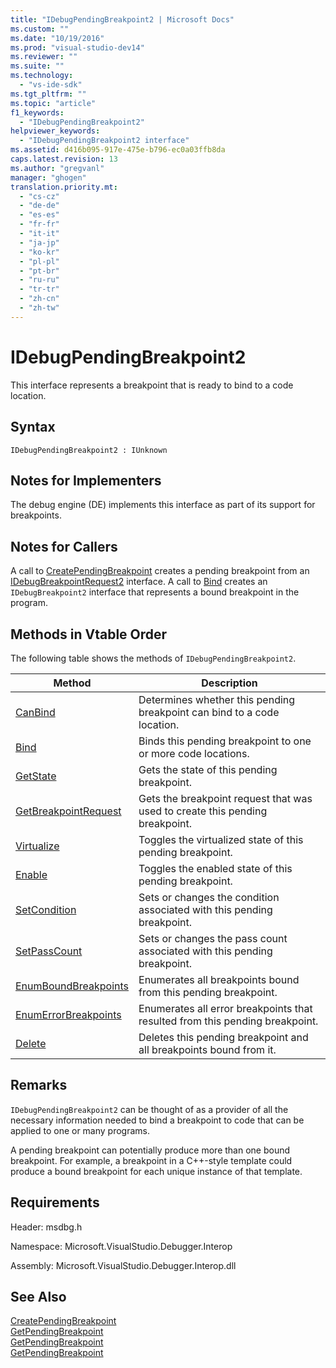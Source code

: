 ```yaml
---
title: "IDebugPendingBreakpoint2 | Microsoft Docs"
ms.custom: ""
ms.date: "10/19/2016"
ms.prod: "visual-studio-dev14"
ms.reviewer: ""
ms.suite: ""
ms.technology: 
  - "vs-ide-sdk"
ms.tgt_pltfrm: ""
ms.topic: "article"
f1_keywords: 
  - "IDebugPendingBreakpoint2"
helpviewer_keywords: 
  - "IDebugPendingBreakpoint2 interface"
ms.assetid: d416b095-917e-475e-b796-ec0a03ffb8da
caps.latest.revision: 13
ms.author: "gregvanl"
manager: "ghogen"
translation.priority.mt: 
  - "cs-cz"
  - "de-de"
  - "es-es"
  - "fr-fr"
  - "it-it"
  - "ja-jp"
  - "ko-kr"
  - "pl-pl"
  - "pt-br"
  - "ru-ru"
  - "tr-tr"
  - "zh-cn"
  - "zh-tw"
---
```

# IDebugPendingBreakpoint2
This interface represents a breakpoint that is ready to bind to a code location.  
  
## Syntax  
  
```  
IDebugPendingBreakpoint2 : IUnknown  
```  
  
## Notes for Implementers  
 The debug engine (DE) implements this interface as part of its support for breakpoints.  
  
## Notes for Callers  
 A call to [CreatePendingBreakpoint](../extensibility-debugger-reference/idebugengine2--creatependingbreakpoint.md) creates a pending breakpoint from an [IDebugBreakpointRequest2](../extensibility-debugger-reference/idebugbreakpointrequest2.md) interface. A call to [Bind](../extensibility-debugger-reference/idebugpendingbreakpoint2--bind.md) creates an `IDebugBreakpoint2` interface that represents a bound breakpoint in the program.  
  
## Methods in Vtable Order  
 The following table shows the methods of `IDebugPendingBreakpoint2`.  
  
|Method|Description|  
|------------|-----------------|  
|[CanBind](../extensibility-debugger-reference/idebugpendingbreakpoint2--canbind.md)|Determines whether this pending breakpoint can bind to a code location.|  
|[Bind](../extensibility-debugger-reference/idebugpendingbreakpoint2--bind.md)|Binds this pending breakpoint to one or more code locations.|  
|[GetState](../extensibility-debugger-reference/idebugpendingbreakpoint2--getstate.md)|Gets the state of this pending breakpoint.|  
|[GetBreakpointRequest](../extensibility-debugger-reference/idebugpendingbreakpoint2--getbreakpointrequest.md)|Gets the breakpoint request that was used to create this pending breakpoint.|  
|[Virtualize](../extensibility-debugger-reference/idebugpendingbreakpoint2--virtualize.md)|Toggles the virtualized state of this pending breakpoint.|  
|[Enable](../extensibility-debugger-reference/idebugpendingbreakpoint2--enable.md)|Toggles the enabled state of this pending breakpoint.|  
|[SetCondition](../extensibility-debugger-reference/idebugpendingbreakpoint2--setcondition.md)|Sets or changes the condition associated with this pending breakpoint.|  
|[SetPassCount](../extensibility-debugger-reference/idebugpendingbreakpoint2--setpasscount.md)|Sets or changes the pass count associated with this pending breakpoint.|  
|[EnumBoundBreakpoints](../extensibility-debugger-reference/idebugpendingbreakpoint2--enumboundbreakpoints.md)|Enumerates all breakpoints bound from this pending breakpoint.|  
|[EnumErrorBreakpoints](../extensibility-debugger-reference/idebugpendingbreakpoint2--enumerrorbreakpoints.md)|Enumerates all error breakpoints that resulted from this pending breakpoint.|  
|[Delete](../extensibility-debugger-reference/idebugpendingbreakpoint2--delete.md)|Deletes this pending breakpoint and all breakpoints bound from it.|  
  
## Remarks  
 `IDebugPendingBreakpoint2` can be thought of as a provider of all the necessary information needed to bind a breakpoint to code that can be applied to one or many programs.  
  
 A pending breakpoint can potentially produce more than one bound breakpoint. For example, a breakpoint in a C++-style template could produce a bound breakpoint for each unique instance of that template.  
  
## Requirements  
 Header: msdbg.h  
  
 Namespace: Microsoft.VisualStudio.Debugger.Interop  
  
 Assembly: Microsoft.VisualStudio.Debugger.Interop.dll  
  
## See Also  
 [CreatePendingBreakpoint](../extensibility-debugger-reference/idebugengine2--creatependingbreakpoint.md)   
 [GetPendingBreakpoint](../extensibility-debugger-reference/idebugbreakpointboundevent2--getpendingbreakpoint.md)   
 [GetPendingBreakpoint](../extensibility-debugger-reference/idebugboundbreakpoint2--getpendingbreakpoint.md)   
 [GetPendingBreakpoint](../extensibility-debugger-reference/idebugerrorbreakpoint2--getpendingbreakpoint.md)